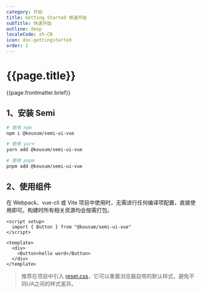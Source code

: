 ```yaml
---
category: 开始
title: Getting Started 快速开始
subTitle: 快速开始
outline: deep
localeCode: zh-CN
icon: doc-gettingstarted
order: 2
---
```


<script setup>
import { useData } from 'vitepress';




const { site, theme, page, frontmatter } = useData()
</script>

# {{page.title}}

{{page.frontmatter.brief}}
## 1、安装 Semi

```bash
# 使用 npm
npm i @kousum/semi-ui-vue

# 使用 yarn
yarn add @kousum/semi-ui-vue

# 使用 pnpm
pnpm add @kousum/semi-ui-vue
```

## 2、使用组件

在 Webpack、vue-cli 或 Vite 项目中使用时，无需进行任何编译项配置，直接使用即可。构建时所有相关资源均会按需打包。

```vue
<script setup>
  import { Button } from "@kousum/semi-ui-vue"
</script>

<template>
  <div>
    <Button>hello word</Button>
  </div>
</template>
```

> 推荐在项目中引入 [reset.css](https://www.npmjs.com/package/reset-css)，它可以重置浏览器自带的默认样式，避免不同UA之间的样式差异。

